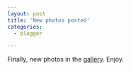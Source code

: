```yaml
---
layout: post
title: 'New photos posted'
categories:
  - blogger

---
```


Finally, new photos in the <a href="http://www.kirbyland.net/photoroom/">gallery</a>.  Enjoy.
